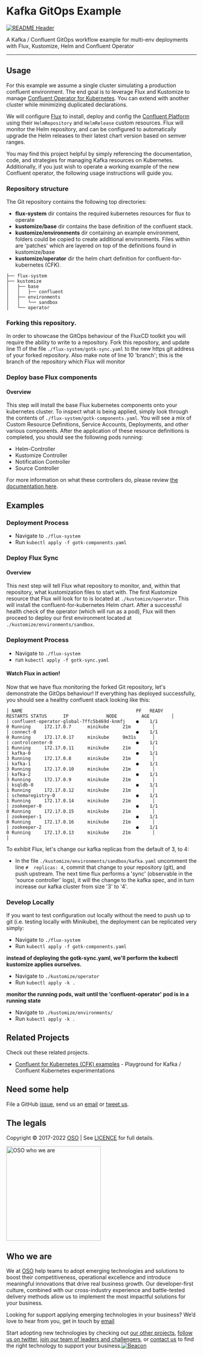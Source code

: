 
<!-- markdownlint-disable -->
# Kafka GitOps Example
<!-- markdownlint-restore -->

[![README Header][readme_header_img]][readme_header_link]

<!--




  ** DO NOT EDIT THIS FILE
  **
  ** This file was automatically generated by the `build-harness`.
  ** 1) Make all changes to `README.yaml`
  ** 2) Run `make init` (you only need to do this once)
  ** 3) Run`make readme` to rebuild this file.
  **
  ** (We maintain HUNDREDS of open source projects. This is how we maintain our sanity.)
  **





-->
A Kafka / Confluent GitOps workflow example for multi-env deployments with Flux, Kustomize, Helm and Confluent Operator

---






## Usage

For this example we assume a single cluster simulating a production confluent environment. The end goal is to leverage Flux and Kustomize to manage [Confluent Operator for Kubernetes](https://github.com/confluentinc/operator-earlyaccess). You can extend with another cluster while minimizing duplicated declarations.

We will configure [Flux](https://fluxcd.io/) to install, deploy and config the [Confluent Platform](https://www.confluent.io/product/confluent-platform) using their `HelmRepository` and `HelmRelease` custom resources.
Flux will monitor the Helm repository, and can be configured to automatically upgrade the Helm releases to their latest chart version based on semver ranges.

You may find this project helpful by simply referencing the documentation, code, and strategies for managing Kafka resources on Kubernetes. Additionally, if you just wish to operate a working example of the new Confluent operator, the following usage instructions will guide you.


### Repository structure

The Git repository contains the following top directories:

- **flux-system** dir contains the required kubernetes resources for flux to operate
- **kustomize/base** dir contains the base definition of the confluent stack.
- **kustomize/environments** dir containing an example environment, folders could be copied to create additional environments.  Files within are 'patches' which are layered on top of the definitions found in kustomize/base
- **kustomize/operator** dir the helm chart definition for confluent-for-kubernetes (CFK).


```
├── flux-system
├── kustomize
│   ├── base
│   │   ├── confluent
│   ├── environments
│   │   └── sandbox
│   └── operator
```

### Forking this repository.
In order to showcase the GitOps behaviour of the FluxCD toolkit you will require the ability to write to a repository.  Fork this repository, and update line 11 of the file `./flux-system/gotk-sync.yaml` to the new https git address of your forked repository.  Also make note of line 10 'branch'; this is the branch of the repository which Flux will monitor

### Deploy base Flux components
#### Overview
This step will install the base Flux kubernetes components onto your kubernetes cluster.  To inspect what is being applied, simply look through the contents of `./flux-system/gotk-components.yaml`.  You will see a mix of Custom Resource Definitions, Service Accounts, Deployments, and other various components.  After the application of these resource definitions is completed, you should see the following pods running:

* Helm-Controller
* Kustomize Controller
* Notification Controller
* Source Controller

For more information on what these controllers do, please review [the documentation here](https://fluxcd.io/docs/components/).




## Examples

### Deployment Process
* Navigate to `./flux-system`
* Run `kubectl apply -f gotk-components.yaml`


### Deploy Flux Sync
#### Overview
This next step will tell Flux what repository to monitor, and, within that repository, what kustomization files to start with.  The first Kustomize resource that Flux will look for to is located at `./kustomize/operator`.  This will install the confluent-for-kubernetes Helm chart.   After a successful health check of the operator (which will run as a pod), Flux will then proceed to deploy our first environment located at  `./kustomize/environments/sandbox`.

### Deployment Process
* Navigate to `./flux-system`
* run `kubectl apply -f gotk-sync.yaml`

#### Watch Flux in action!
Now that we have flux monitoring the forked Git repository, let's demonstrate the GitOps behaviour!  If everything has deployed successfully, you should see a healthy confluent stack looking like this:
```console
│ NAME                                          PF   READY      RESTARTS STATUS      IP              NODE         AGE        │
│ confluent-operator-global-7ffc5b469d-knmfj    ●    1/1               0 Running     172.17.0.7      minikube     21m        │
│ connect-0                                     ●    1/1               0 Running     172.17.0.17     minikube     9m31s      │
│ controlcenter-0                               ●    1/1               1 Running     172.17.0.11     minikube     21m        │
│ kafka-0                                       ●    1/1               3 Running     172.17.0.8      minikube     21m        │
│ kafka-1                                       ●    1/1               3 Running     172.17.0.10     minikube     21m        │
│ kafka-2                                       ●    1/1               3 Running     172.17.0.9      minikube     21m        │
│ ksqldb-0                                      ●    1/1               1 Running     172.17.0.12     minikube     21m        │
│ schemaregistry-0                              ●    1/1               1 Running     172.17.0.14     minikube     21m        │
│ zookeeper-0                                   ●    1/1               0 Running     172.17.0.15     minikube     21m        │
│ zookeeper-1                                   ●    1/1               0 Running     172.17.0.16     minikube     21m        │
│ zookeeper-2                                   ●    1/1               0 Running     172.17.0.13     minikube     21m        │
│
```
To exhibit Flux, let's change our kafka replicas from the default of 3, to 4:
* In the file `./kustomize/environments/sandbox/kafka.yaml` uncomment the line `#  replicas: 4`, commit that change to your repository (git), and push upstream.   The next time flux performs a 'sync' (observable in the 'source controller' logs), it will the change to the kafka spec, and in turn increase our kafka cluster from size '3' to '4'.

### Develop Locally
If you want to test configuration out locally without the need to push up to git (i.e. testing locally with Minikube), the deployment can be replicated very simply:

* Navigate to `./flux-system`
* Run `kubectl apply -f gotk-components.yaml`

**instead of deploying the gotk-sync.yaml, we'll perform the kubectl kustomize applies ourselves.**

* Navigate to `./kustomize/operator`
* Run `kubectl apply -k .`

**monitor the running pods, wait until the 'confluent-operator' pod is in a running state**

* Navigate to `./kustomize/environments/`
* Run `kubectl apply -k .`





## Related Projects

Check out these related projects.

- [Confluent for Kubernetes (CFK) examples](https://github.com/osodevops/confluent-kubernetes-playground) - Playground for Kafka / Confluent Kubernetes experimentations



## Need some help

File a GitHub [issue](https://github.com/osodevops/kafka-gitops-examples/issues), send us an [email][email] or [tweet us][twitter].

## The legals

Copyright © 2017-2022 [OSO](https://oso.sh) | See [LICENCE](LICENSE) for full details.

[<img src="https://oso-public-resources.s3.eu-west-1.amazonaws.com/oso-logo-green.png" alt="OSO who we are" width="250"/>](https://oso.sh/who-we-are/)

## Who we are

We at [OSO][website] help teams to adopt emerging technologies and solutions to boost their competitiveness, operational excellence and introduce meaningful innovations that drive real business growth. Our developer-first culture, combined with our cross-industry experience and battle-tested delivery methods allow us to implement the most impactful solutions for your business.

Looking for support applying emerging technologies in your business? We’d love to hear from you, get in touch by [email][email]

Start adopting new technologies by checking out [our other projects][github], [follow us on twitter][twitter], [join our team of leaders and challengers][careers], or [contact us][contact] to find the right technology to support your business.[![Beacon][beacon]][website]

  [logo]: https://oso-public-resources.s3.eu-west-1.amazonaws.com/oso-logo-green.png
  [website]: https://oso.sh?utm_source=github&utm_medium=readme&utm_campaign=osodevops/kafka-gitops-examples&utm_content=website
  [github]: https://github.com/osodevops?utm_source=github&utm_medium=readme&utm_campaign=osodevops/kafka-gitops-examples&utm_content=github
  [careers]: https://oso.sh/careers/?utm_source=github&utm_medium=readme&utm_campaign=osodevops/kafka-gitops-examples&utm_content=careers
  [contact]: https://oso.sh/contact/?utm_source=github&utm_medium=readme&utm_campaign=osodevops/kafka-gitops-examples&utm_content=contact
  [linkedin]: https://www.linkedin.com/company/oso-devops?utm_source=github&utm_medium=readme&utm_campaign=osodevops/kafka-gitops-examples&utm_content=linkedin
  [twitter]: https://twitter.com/osodevops?utm_source=github&utm_medium=readme&utm_campaign=osodevops/kafka-gitops-examples&utm_content=twitter
  [email]: mailto:enquiries@oso.sh?utm_source=github&utm_medium=readme&utm_campaign=osodevops/kafka-gitops-examples&utm_content=email
  [readme_header_img]: https://oso-public-resources.s3.eu-west-1.amazonaws.com/oso-animation.gif
  [readme_header_link]: https://oso.sh/what-we-do/?utm_source=github&utm_medium=readme&utm_campaign=osodevops/kafka-gitops-examples&utm_content=readme_header_link
  [beacon]: https://github-analyics.ew.r.appspot.com/G-WV0Q3HYW08/osodevops/kafka-gitops-examples?pixel&cs=github&cm=readme&an=kafka-gitops-examples
